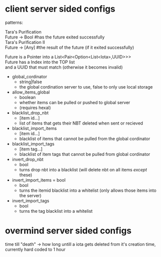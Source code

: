# client server sided configs
patterns:

Tara's Purification<br>
Future -> Bool #has the future exited successfully<br>
Tara's Purification II<br>
Future -> \[Any] #the result of the future (if it exited successfully)<br>

Future is a Pointer into a List<Pair<Option<List<Iota\>,UUID\>\>\><br>
Future has a Index into the TOP list<br>
and a UUID that must match (otherwise it becomes invalid)

- global_cordinator 
    - string|false
    - the global cordination server to use, false to only use local storage
- allow_items_global
    - boolean
    - whether items can be pulled or pushed to global server 
    - (requires hexal)
- blacklist_drop_nbt
    - [item id...]
    - list of items that gets their NBT deleted when sent or recieved
- blacklist_import_items
    - [item id...]
    - blacklist of items that cannot be pulled from the global cordinator
- blacklist_import_tags 
    - [item tag...]
    - blacklist of item tags that cannot be pulled from global cordinator
- invert_drop_nbt
    - bool
    - turns drop nbt into a blacklist (will delete nbt on all items *except* these)
- invert_import_items = bool
    - bool
    - turns the itemid blacklist into a whitelist (only allows those items into the server)
- invert_import_tags
    - bool
    - turns the tag blacklist into a whitelist

# overmind server sided configs
time till "death" -> how long untill a iota gets deleted from it's creation time, currently hard coded to 1 hour

